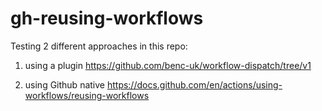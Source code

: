 # gh-reusing-workflows

Testing 2 different approaches in this repo:

1. using a plugin
https://github.com/benc-uk/workflow-dispatch/tree/v1

2. using Github native
https://docs.github.com/en/actions/using-workflows/reusing-workflows
